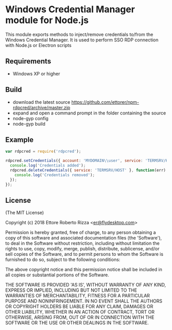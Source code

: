 #  Windows Credential Manager module for Node.js 

  This module exports methods to inject/remove credentials to/from the Windows Credential Manager. It is used to perform SSO RDP connection with Node.js or Electron scripts
  
## Requirements

 * Windows XP or higher

## Build

 * download the latest source https://github.com/ettorer/npm-rdpcred/archive/master.zip
 * expand and open a command prompt in the folder containing the source
 * node-gyp config
 * node-gyp build 
    
## Example

```javascript
var rdpcred = require('rdpcred');

rdpcred.setCredentials({ account: 'MYDOMAIN\\user', service: 'TERMSRV/HOST', password: 'mypassword' }, function(err) {
  console.log('Credentials added');
  rdpcred.deleteCredentials({ service: 'TERMSRV/HOST' }, function(err) {
    console.log('Credentials removed');
  });
});
```

## License 

(The MIT License)

Copyright (c) 2018 Ettore Roberto Rizza &lt;er@flydesktop.com&gt;

Permission is hereby granted, free of charge, to any person obtaining
a copy of this software and associated documentation files (the
'Software'), to deal in the Software without restriction, including
without limitation the rights to use, copy, modify, merge, publish,
distribute, sublicense, and/or sell copies of the Software, and to
permit persons to whom the Software is furnished to do so, subject to
the following conditions:

The above copyright notice and this permission notice shall be
included in all copies or substantial portions of the Software.

THE SOFTWARE IS PROVIDED 'AS IS', WITHOUT WARRANTY OF ANY KIND,
EXPRESS OR IMPLIED, INCLUDING BUT NOT LIMITED TO THE WARRANTIES OF
MERCHANTABILITY, FITNESS FOR A PARTICULAR PURPOSE AND NONINFRINGEMENT.
IN NO EVENT SHALL THE AUTHORS OR COPYRIGHT HOLDERS BE LIABLE FOR ANY
CLAIM, DAMAGES OR OTHER LIABILITY, WHETHER IN AN ACTION OF CONTRACT,
TORT OR OTHERWISE, ARISING FROM, OUT OF OR IN CONNECTION WITH THE
SOFTWARE OR THE USE OR OTHER DEALINGS IN THE SOFTWARE.
